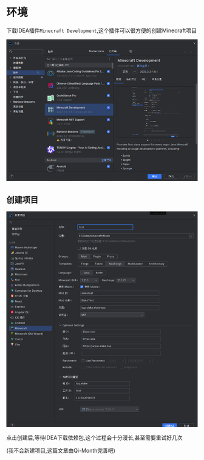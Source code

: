 # 环境

下载IDEA插件`Minecraft Development`,这个插件可以很方便的创建Minecraft项目

![14a3b7fbf00600b69d3dafb64ace0253ddb78406](Assets/14a3b7fbf00600b69d3dafb64ace0253ddb78406.png)

## 创建项目

![64021b076d20d3ea68052b8b9f5e6eaf3eef3f1e](Assets/64021b076d20d3ea68052b8b9f5e6eaf3eef3f1e.png)

点击创建后,等待IDEA下载依赖包,这个过程会十分漫长,甚至需要重试好几次

(我不会新建项目,这篇文章由Qi-Month完善吧)
